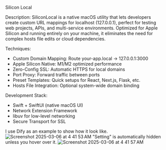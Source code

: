 Silicon Local 

Description:
SiliconLocal is a native macOS utility that lets developers create custom URL mappings for localhost (127.0.0.1), perfect for testing web projects, APIs, and multi-service environments. Optimized for Apple Silicon and running entirely on your machine, it eliminates the need for complex hosts file edits or cloud dependencies.

Techniques:
- Custom Domain Mapping: Route your-app.local → 127.0.0.1:3000
- Apple Silicon Native: M1/M2 optimized performance
- Zero-Config SSL: Automatic HTTPS for local domains
- Port Proxy: Forward traffic between ports
- Preset Templates: Quick setups for React, Next.js, Flask, etc.
- Hosts File Integration: Optional system-wide domain binding

Development Stack:
- Swift + SwiftUI (native macOS UI)
- Network Extension Framework
- libuv for low-level networking
- Secure Transport for SSL

I use Dify as an example to show how it look like.
![Screenshot 2025-03-06 at 4 41 53 AM](https://github.com/user-attachments/assets/072ea925-0b7b-4dd2-8d24-063e8d047f14)
"Setting" is automatically hidden unless you hover over it.
![Screenshot 2025-03-06 at 4 41 57 AM](https://github.com/user-attachments/assets/836c7ae3-8ab5-4482-afb4-12924908bc7c)
